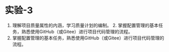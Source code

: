 # 实验-3
1. 理解项目质量属性的内涵，学习质量计划的编制。 2. 掌握配置管理的基本任务，熟悉使用GitHub（或Gitee）进行项目代码管理的流程。
2. 掌握配置管理的基本任务，熟悉使用GitHub（或Gitee）进行项目代码管理的流程。
